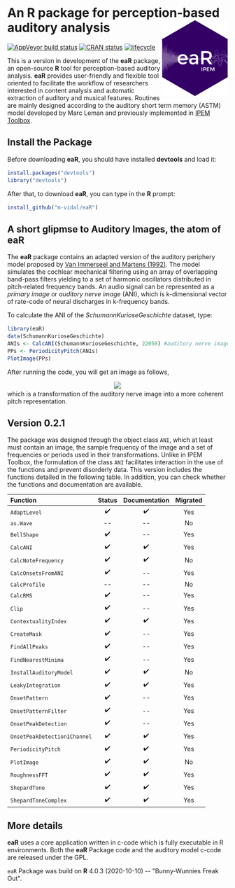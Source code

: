 # An R package for perception-based auditory analysis <img src="man/figure/logo.png" align="right" width="150" />
<!--- 
[![Travis-CI Build Status](https://travis-ci.org/FredHasselman/casnet.svg?branch=master)](https://travis-ci.org/FredHasselman/casnet)
-->
[![AppVeyor build status](https://ci.appveyor.com/api/projects/status/github/FredHasselman/casnet?branch=master&svg=true)](https://ci.appveyor.com/project/FredHasselman/casnet)
[![CRAN status](https://www.r-pkg.org/badges/version/casnet)](https://cran.r-project.org/package=casnet)
[![lifecycle](https://img.shields.io/badge/lifecycle-experimental-orange.svg)](https://www.tidyverse.org/lifecycle/#experimental)

This is a version in development of the **eaR** package, an open-source **R** tool for perception-based auditory analysis. **eaR** provides user-friendly and flexible tool oriented to facilitate the workflow of researchers interested in content analysis and automatic extraction of auditory and musical features. Routines are mainly designed according to the  auditory short term memory (ASTM) model developed by Marc Leman and previously implemented in [IPEM Toolbox](https://www.ugent.be/lw/kunstwetenschappen/ipem/en/research/projects/finishedprojects/ipem-toolbox.htm).  


## Install the Package
Before downloading **eaR**, you should have installed **devtools** and load it:

```R
install.packages("devtools")
library("devtools")
```

After that, to download **eaR**, you can type in the **R** prompt:

```R
install_github("m-vidal/eaR")
```
<!--- 
You will get a message confirming that your **eaR** Package has been installed correctly.
___
:exclamation: **Note for Mac users:**
Running the Auditory Model makes it necessary to give permissions to execute the file `.../Auditory_Model/ASTMunix`. To install correctly all dependecies, once the package is download type in the **R** prompt:

```R
library(eaR)
InstallAuditoryModel("mac")
```
(See: Auditory_Model/Readme.txt)
-->

## A short glipmse to Auditory Images, the atom of **eaR**
The **eaR**  package contains an adapted version of the auditory periphery model proposed by [Van Immerseel and Martens (1992)](https://asa.scitation.org/doi/10.1121/1.402840). The model simulates the cochlear mechanical filtering using an array of overlapping band-pass filters yielding to a set of harmonic oscillators distributed in pitch-related frequency bands. An audio signal can be represented as a *primary image* or *auditory nerve image* (ANI), which is k-dimensional vector of rate-code of neural discharges in k-frequency bands.

To calculate the ANI of the *SchumannKurioseGeschichte* dataset, type:

```R
library(eaR)
data(SchumannKurioseGeschichte)
ANIs <- CalcANI(SchumannKurioseGeschichte, 22050) #auditory nerve image
PPs <- PeriodicityPitch(ANIs)
PlotImage(PPs)
```

After running the code, you will get an image as follows,

<div align="center">
 <img src="https://github.com/m-vidal/eaR/blob/main/PP.jpeg"></a><br>
</div>
which is a transformation of the auditory nerve image into a more coherent pitch representation.

## Version 0.2.1

The package was designed through the object class `ANI`, which at least must contain an image, the sample frequency of the image and a set of frequencies or periods used in their transformations. Unlike in IPEM Toolbox, the formulation of the class `ANI`  facilitates interaction in the use of the functions and prevent disorderly data. This version includes the functions detailed in the following table. In addition, you can check whether the functions and documentation are available. 

Function | Status | Documentation | Migrated |
| :---  |  :---:  |  :---:  |  :---:  
`AdaptLevel` |:heavy_check_mark:|:heavy_check_mark:|Yes|
`as.Wave` |--|--|No|
`BellShape` |:heavy_check_mark:|--|Yes|
`CalcANI` |:heavy_check_mark:|:heavy_check_mark:|Yes|
`CalcNoteFrequency` |:heavy_check_mark:|:heavy_check_mark:|No|
`CalcOnsetsFromANI` |:heavy_check_mark:|--|Yes|
`CalcProfile` |--|--|No|
`CalcRMS` |:heavy_check_mark:|--|Yes|
`Clip` |:heavy_check_mark: |--|Yes |
`ContextualityIndex` |:heavy_check_mark: |:heavy_check_mark:|Yes|
`CreateMask` |:heavy_check_mark: |--|Yes|
`FindAllPeaks` |:heavy_check_mark:|--|Yes|
`FindNearestMinima` |:heavy_check_mark:|--|Yes|
`InstallAuditoryModel` |:heavy_check_mark:|:heavy_check_mark:|No|
`LeakyIntegration` |:heavy_check_mark: |:heavy_check_mark:|Yes|
`OnsetPattern` |:heavy_check_mark:|--|Yes|
`OnsetPatternFilter` |:heavy_check_mark:|--|Yes|
`OnsetPeakDetection` |:heavy_check_mark:|--|Yes|
`OnsetPeakDetection1Channel` |:heavy_check_mark:|:heavy_check_mark:|Yes|
`PeriodicityPitch` |:heavy_check_mark: |:heavy_check_mark:|Yes|
`PlotImage` |:heavy_check_mark:|:heavy_check_mark:|No|
`RoughnessFFT` |:heavy_check_mark:|:heavy_check_mark:|Yes|
`ShepardTone` |:heavy_check_mark:|:heavy_check_mark:|Yes|
`ShepardToneComplex` |:heavy_check_mark:|:heavy_check_mark:|Yes|

## More details
**eaR** uses a core application written in c-code which is fully executable in R environments. 
Both the **eaR** Package code and the auditory model c-code are released under the GPL.

`eaR` Package was build on **R** 4.0.3 (2020-10-10) -- "Bunny-Wunnies Freak Out".

[PPImage]: https://github.com/m-vidal/pv01/blob/master/PP.jpeg "Periodicity Pitch Image"

